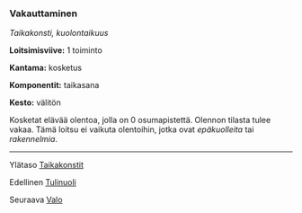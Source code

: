 ### Vakauttaminen

*Taikakonsti, kuolontaikuus*

**Loitsimisviive:** 1 toiminto

**Kantama:** kosketus

**Komponentit:** taikasana

**Kesto:** välitön

Kosketat elävää olentoa, jolla on 0 osumapistettä. Olennon tilasta tulee vakaa. Tämä loitsu ei vaikuta olentoihin, jotka ovat *epäkuolleita* tai *rakennelmia*.

----

Ylätaso [Taikakonstit](0_piirin_taikakonstit.md)

Edellinen [Tulinuoli](Tulinuoli.md)

Seuraava [Valo](Valo.md)